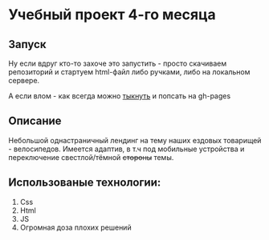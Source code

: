 # Учебный проект 4-го месяца

## Запуск 

Ну если вдруг кто-то захоче это запустить - просто скачиваем репозиторий и стартуем html-файл либо ручками, либо на локальном сервере.

А если влом - как всегда можно [тыкнуть](https://k0nstant1ns.github.io/bicycles/) и попсать на gh-pages

## Описание

Небольшой однастраничный лендинг на тему наших ездовых товарищей - велосипедов. Имеется адаптив, в т.ч под мобильные устройства и переключение свестлой/тёмной ~~стороны~~ темы.
## Использованые технологии:

1. Css
2. Html
3. JS
4. Огромная доза плохих решений
